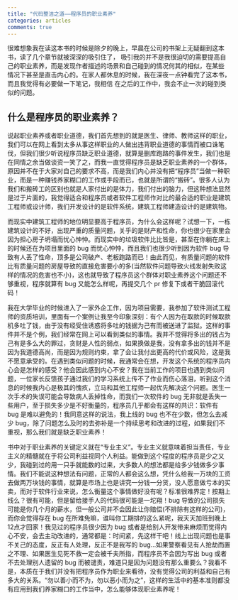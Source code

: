 ```yaml
---
title: "代码整洁之道——程序员的职业素养"
categories: articles
comments: true
---
```


很难想象我在读这本书的时候是除夕的晚上，早晨在公司的书架上无疑翻到这本书，读了几个章节就被深深的吸引住了，
吸引我的并不是我很迫切的需要提高自己的职业素养，而是发现作者描述的场景和自己碰到的情况何其的相似，在某些
情况下甚至是直击内心的。在家人都休息的时候，我在深夜一点钟看完了这本书，而且我觉得有必要做一下笔记，我相信
在之后的工作中，我会不止一次的碰到类似的问题。

## 什么是程序员的职业素养？

说起职业素养或者职业道德，我们首先想到的就是医生、律师、教师这样的职业，我们可以在网上看到太多从事这样职业的人做出违背职业道德的事情而被口诛笔伐，但我们很少听说程序员缺乏职业道德，就算是删库跑路的事件发生，我们也是在同情之余当做谈资一笑了之，而我一直觉得程序员是缺乏职业素养的一个群体，原因并不在于大家对自己的要求不高，而是我们内心并没有把“程序员”当做一种职业，而是一种赚钱养家糊口的工作或手段而已，也就是所谓的“搬砖”。很多人认为我们和搬砖工的区别也就是人家付出的是体力，我们付出的脑力，但这种想法显然是过于片面的，我觉得适合和程序员或者软件工程师作对比的最合适的职业是建筑工程师或设计师，我们开发设计的是软件系统，建筑工程师建造设计的是建筑物。

而现实中建筑工程师的地位明显要高于程序员，为什么会这样呢？试想一下，一栋建筑设计的不好，出现严重的质量问题，关乎的是财产和性命，你也很少在家里会因为担心房子坍塌而忧心忡忡。而现实中的垃圾软件比比皆是，甚至在你躺在床上的时候还在为项目里面的 bug 而忧心忡忡，而且我们也很少听到因为软件 bug 导致有人丢了性命，顶多是公司破产、老板跑路而已！由此而见，有质量问题的软件比有质量问题的房屋导致的直接危害要小的多(当然软件问题导致火线发射失败这样的情况的危害也不小)，这也就导致了程序员这个群体对职业素养这个问题还不够重视，程序就算有 bug 又能怎么样呢，再提交几个 pr 修复下或者干脆回滚代码！

我在大学毕业的时候进入了一家外企工作，因为项目需要，我参加了软件测试工程师的资质培训，里面有一个案例让我至今印象深刻：有个人因为在取款的时候取款机多吐了钱，由于没有经受住诱惑将多吐的钱据为己有而被送进了监狱。这样的事件并不是个例，我们经常在网上可以看到类似的事情。我并不觉得将多出的钱占为己有是多么大的罪过，贪财是人性的弱点，如果换做是我，没有拿多出的钱并不是因为我道德高尚，而是因为规则约束，拿了会让我付出更高的代价或风险，这是我不愿意承受的。在遇到类似问题的时候，我通常会在想，开发这个系统的程序员内心会是怎样的感受？他会因此感到内心不安？我在当前工作的项目也遇到类似问题，一位家长反馈孩子通过我们的学习系统上传不了作业而伤心落泪，听到这个消息的时候我内心是极其的愧疚，立马和其他工程师一起优先解决这个问题。医生一次手术的失误可能会导致病人丢掉性命，而我们一次软件的 bug 无非就是丢失一些用户，至于损失多少是不好衡量的，程序员几乎都会有这样的共识：软件有 bug 是难以避免的！我同意这样的说法，我上线的 bug 也不在少数，但怎么去减少 bug，除了问题怎么及时的去弥补是一个持续思考和改进的过程，如果我们不重视，那么我们就是缺乏职业素养！

书中对于职业素养的关键定义就在“专业主义”。专业主义就意味着担当责任，专业主义的精髓就在于将公司利益视同个人利益。能做到这个程度的程序员是少之又少，我碰到过的用一只手就能数的过来，大多数人的想法都是给多少钱做多少事情。我们不能说这种想法有问题，正常的人都会这么想，凭什么给我一万块的工资去做两万块钱的事情，就算是市场上也是讲究一分钱一分货，没人愿意做亏本的买卖，而对于软件行业来说，怎么衡量这个事情做好没有呢？标准很难界定！按期上线么？很有可能，但是留给接手人的代码很可能是一坨翔！bug 导致的公司损失可能是你几个月的薪水，但一般公司并不会因此让你赔偿(不排除有这样的公司)，而你会觉得存在 bug 在所难免嘛，谁叫你工期排的这么紧呢，我天天加班到晚上12点才回家！我见过的程序员很少因为 bug 或者是给别人开发带来麻烦而觉得内心不安，会去主动改进的，通常都是：时间紧，先这样干吧！线上出现问题也是事不关己的态度，反正有人处理，反正不是我写的 bug...如果警察看见有人抢劫而置之不理、如果医生见死不救一定会被千夫所指，而程序员不会因为写出 bug 或者不去处理别人遗留的 bug 而被谴责，难道只是因为问题没有那么重要么？我看不是，本质在于我们并没有把程序员作为职业来看待，没有觉得公司的利益和自己有多大的关系。“勿以善小而不为，勿以恶小而为之”，这样的生活中的基本准则都没有应用到我们养家糊口的工作当中，怎么能够体现职业素养呢！

